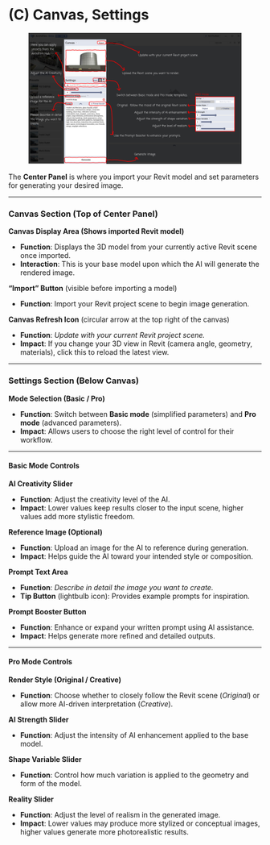 # (C) Canvas, Settings

<figure><img src="../../../.gitbook/assets/(C) (1).png" alt=""><figcaption></figcaption></figure>

The **Center Panel** is where you import your Revit model and set parameters for generating your desired image.

***

### Canvas Section (Top of Center Panel)

**Canvas Display Area (Shows imported Revit model)**

* **Function**: Displays the 3D model from your currently active Revit scene once imported.
* **Interaction**: This is your base model upon which the AI will generate the rendered image.

**“Import” Button** (visible before importing a model)

* **Function**: Import your Revit project scene to begin image generation.

**Canvas Refresh Icon** (circular arrow at the top right of the canvas)

* **Function**: _Update with your current Revit project scene._
* **Impact**: If you change your 3D view in Revit (camera angle, geometry, materials), click this to reload the latest view.

***

### Settings Section (Below Canvas)

**Mode Selection (Basic / Pro)**

* **Function**: Switch between **Basic mode** (simplified parameters) and **Pro mode** (advanced parameters).
* **Impact**: Allows users to choose the right level of control for their workflow.

***

#### Basic Mode Controls

**AI Creativity Slider**

* **Function**: Adjust the creativity level of the AI.
* **Impact**: Lower values keep results closer to the input scene, higher values add more stylistic freedom.

**Reference Image (Optional)**

* **Function**: Upload an image for the AI to reference during generation.
* **Impact**: Helps guide the AI toward your intended style or composition.

**Prompt Text Area**

* **Function**: _Describe in detail the image you want to create._
* **Tip Button** (lightbulb icon): Provides example prompts for inspiration.

**Prompt Booster Button**

* **Function**: Enhance or expand your written prompt using AI assistance.
* **Impact**: Helps generate more refined and detailed outputs.

***

#### Pro Mode Controls

**Render Style (Original / Creative)**

* **Function**: Choose whether to closely follow the Revit scene (_Original_) or allow more AI-driven interpretation (_Creative_).

**AI Strength Slider**

* **Function**: Adjust the intensity of AI enhancement applied to the base model.

**Shape Variable Slider**

* **Function**: Control how much variation is applied to the geometry and form of the model.

**Reality Slider**

* **Function**: Adjust the level of realism in the generated image.
* **Impact**: Lower values may produce more stylized or conceptual images, higher values generate more photorealistic results.
